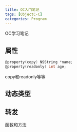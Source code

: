 ```yaml
---
title: OC入门笔记
tags: [ObjectC-C]
categories: Program
---
```


OC学习笔记

<!--more-->



## 属性

```objective-c
@property(copy) NSString *name;
@property(readonly) int age;
```

copy和readonly等等

## 动态类型



## 转发



函数和方法